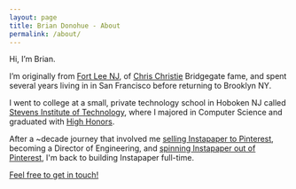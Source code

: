 ```yaml
---
layout: page
title: Brian Donohue - About
permalink: /about/
---
```


Hi, I&rsquo;m Brian.

I&rsquo;m originally from <a href="https://goo.gl/maps/GKcjZW61diw" target="_blank">Fort Lee NJ</a>, of <a href="https://armpitofamerica.files.wordpress.com/2011/03/chris-christie-2009-11-4-3-10-33.jpg?w=450" target="_blank">Chris Christie</a> Bridgegate fame, and spent several years living in in San Francisco before returning to Brooklyn NY.

I went to college at a small, private technology school in Hoboken NJ called <a href="http://www.stevens.edu/" target="_blank">Stevens Institute of Technology</a>, where I majored in Computer Science and graduated with <a href="https://en.wikipedia.org/wiki/Overachievement" target="_blank">High Honors</a>.

After a ~decade journey that involved me <a href="http://www.recode.net/2016/8/23/12600410/pinterest-instapaper-acquisition-betaworks-marco-arment" target="_blank">selling Instapaper to Pinterest</a>, becoming a Director of Engineering, and <a href="http://blog.instapaper.com/post/175953870856" target="_blank">spinning Instapaper out of Pinterest</a>, I'm back to building Instapaper full-time.

[Feel free to get in touch!](/contact/)

